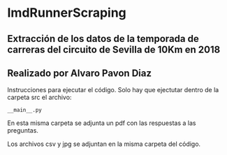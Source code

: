 # ImdRunnerScraping
## Extracción de los datos de la temporada de carreras del circuito de Sevilla de 10Km en 2018
## Realizado por Alvaro Pavon Diaz

Instrucciones para ejecutar el código.
Solo hay que ejectutar dentro de la carpeta src el archivo:

```
__main__.py
```

En esta misma carpeta se adjunta un pdf con las respuestas a las preguntas.

Los archivos csv y jpg se adjuntan en la misma carpeta del código.
